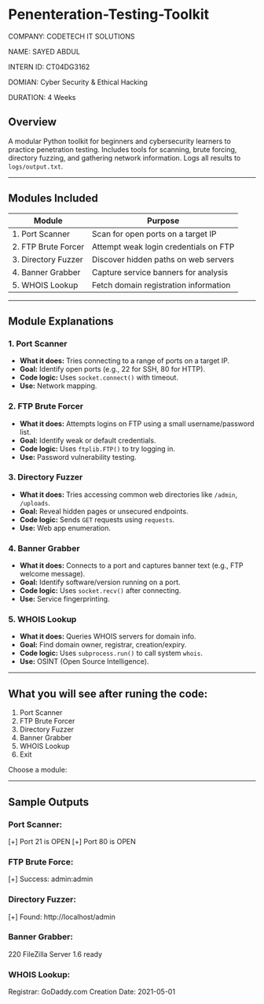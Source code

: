 # Penenteration-Testing-Toolkit

COMPANY: CODETECH IT SOLUTIONS

NAME: SAYED ABDUL

INTERN ID: CT04DG3162

DOMIAN: Cyber Security & Ethical Hacking

DURATION: 4 Weeks

## Overview 

A modular Python toolkit for beginners and cybersecurity learners to practice penetration testing. Includes tools for scanning, brute forcing, directory fuzzing, and gathering network information. Logs all results to `logs/output.txt`.

---

## Modules Included

| Module             | Purpose                                |
|--------------------|----------------------------------------|
| 1. Port Scanner     | Scan for open ports on a target IP     |
| 2. FTP Brute Forcer | Attempt weak login credentials on FTP  |
| 3. Directory Fuzzer | Discover hidden paths on web servers   |
| 4. Banner Grabber   | Capture service banners for analysis   |
| 5. WHOIS Lookup     | Fetch domain registration information  |

---

## Module Explanations

### 1. **Port Scanner**
- **What it does:** Tries connecting to a range of ports on a target IP.
- **Goal:** Identify open ports (e.g., 22 for SSH, 80 for HTTP).
- **Code logic:** Uses `socket.connect()` with timeout.
- **Use:** Network mapping.

### 2. **FTP Brute Forcer**
- **What it does:** Attempts logins on FTP using a small username/password list.
- **Goal:** Identify weak or default credentials.
- **Code logic:** Uses `ftplib.FTP()` to try logging in.
- **Use:** Password vulnerability testing.

### 3. **Directory Fuzzer**
- **What it does:** Tries accessing common web directories like `/admin`, `/uploads`.
- **Goal:** Reveal hidden pages or unsecured endpoints.
- **Code logic:** Sends `GET` requests using `requests`.
- **Use:** Web app enumeration.

### 4. **Banner Grabber**
- **What it does:** Connects to a port and captures banner text (e.g., FTP welcome message).
- **Goal:** Identify software/version running on a port.
- **Code logic:** Uses `socket.recv()` after connecting.
- **Use:** Service fingerprinting.

### 5. **WHOIS Lookup**
- **What it does:** Queries WHOIS servers for domain info.
- **Goal:** Find domain owner, registrar, creation/expiry.
- **Code logic:** Uses `subprocess.run()` to call system `whois`.
- **Use:** OSINT (Open Source Intelligence).

---

## What you will see after runing the code:

1. Port Scanner
2. FTP Brute Forcer
3. Directory Fuzzer
4. Banner Grabber
5. WHOIS Lookup
0. Exit

Choose a module:

---

## Sample Outputs

### Port Scanner:

[+] Port 21 is OPEN
[+] Port 80 is OPEN

### FTP Brute Force:

[+] Success: admin:admin

### Directory Fuzzer:

[+] Found: http://localhost/admin

### Banner Grabber:

220 FileZilla Server 1.6 ready

### WHOIS Lookup:

Registrar: GoDaddy.com
Creation Date: 2021-05-01
